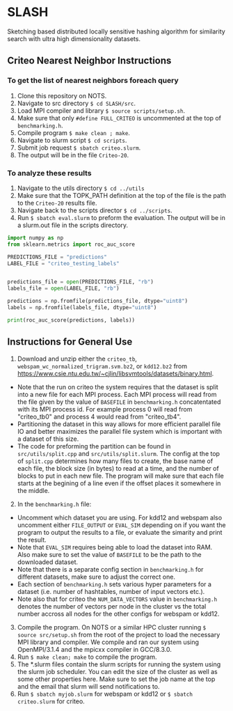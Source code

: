 # SLASH
Sketching based distributed locally sensitive hashing algorithm for similarity search with ultra high dimensionality datasets.

## Criteo Nearest Neighbor Instructions

### To get the list of nearest neighbors foreach query
1. Clone this repository on NOTS. 
2. Navigate to src directory `$ cd SLASH/src`.
3. Load MPI compiler and library `$ source scripts/setup.sh`.
4. Make sure that only `#define FULL_CRITEO` is uncommented at the top of `benchmarking.h`.
5. Compile program `$ make clean ; make`.
6. Navigate to slurm script `$ cd scripts`.
7. Submit job request `$ sbatch criteo.slurm`.
8. The output will be in the file `Criteo-20`.

### To analyze these results
1. Navigate to the utils directory `$ cd ../utils`
2. Make sure that the TOPK_PATH definition at the top of the file is the path to the `Criteo-20` results file. 
3. Navigate back to the scripts director `$ cd ../scripts`.
4. Run `$ sbatch eval.slurm` to preform the evaluation. The output will be in a slurm.out file in the scripts directory.

```python
import numpy as np
from sklearn.metrics import roc_auc_score

PREDICTIONS_FILE = "predictions"
LABEL_FILE = "criteo_testing_labels"


predictions_file = open(PREDICTIONS_FILE, "rb")
labels_file = open(LABEL_FILE, "rb")

predictions = np.fromfile(predictions_file, dtype="uint8")
labels = np.fromfile(labels_file, dtype="uint8")

print(roc_auc_score(predictions, labels))
```

## Instructions for General Use
1. Download and unzip either the `criteo_tb`, `webspam_wc_normalized_trigram.svm.bz2`, or `kdd12.bz2` from https://www.csie.ntu.edu.tw/~cjlin/libsvmtools/datasets/binary.html. 
* Note that the run on criteo the system requires that the dataset is split into a new file for each MPI process. Each MPI process will read from the file given by the value of `BASEFILE` in `benchmarking.h` concatentated with its MPI process id. For example process 0 will read from "criteo_tb0" and process 4 would read from "criteo_tb4". 
* Partitioning the dataset in this way allows for more efficient parallel file IO and better maximizes the parallel file system which is important with a dataset of this size. 
* The code for preforming the partition can be found in `src/utils/split.cpp` and `src/utils/split.slurm`. The config at the top of `split.cpp` determines how many files to create, the base name of each file, the block size (in bytes) to read at a time, and the number of blocks to put in each new file. The program will make sure that each file starts at the begining of a line even if the offset places it somewhere in the middle.
2. In the `benchmarking.h` file:
* Uncomment which dataset you are using. For kdd12 and webspam also uncomment either `FILE_OUTPUT` or `EVAL_SIM` depending on if you want the program to output the results to a file, or evaluate the simarity and print the result. 
* Note that `EVAL_SIM` requires being able to load the dataset into RAM. Also make sure to set the value of `BASEFILE` to be the path to the downloaded dataset. 
* Note that there is a separate config section in `benchmarking.h` for different datasets, make sure to adjust the correct one.
* Each section of `benchmarking.h` sets various hyper parameters for a dataset (i.e. number of hashtables, number of input vectors etc.).
* Note also that for criteo the `NUM_DATA_VECTORS` value in `benchmarking.h` denotes the number of vectors per node in the cluster vs the total number accross all nodes for the other configs for webspam or kdd12.
3. Compile the program. On NOTS or a similar HPC cluster running `$ source src/setup.sh` from the root of the project to load the necessary MPI library and compiler. We compile and ran our system using OpenMPI/3.1.4 and the mpicxx compiler in GCC/8.3.0.
4. Run `$ make clean; make` to compile the program.
5. The *.slurm files contain the slurm scripts for running the system using the slurm job scheduler. You can edit the size of the cluster as well as some other properties here. Make sure to set the job name at the top and the email that slurm will send notifications to.
6. Run `$ sbatch myjob.slurm` for webspam or kdd12 or `$ sbatch criteo.slurm` for criteo.
